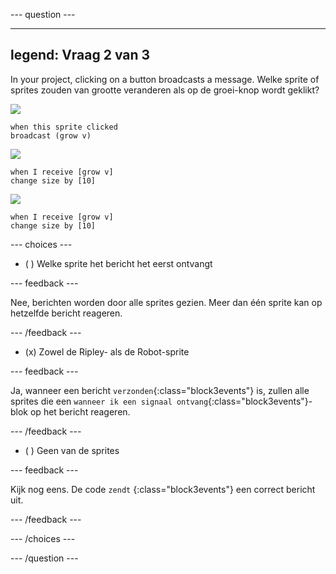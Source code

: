 
--- question ---

---
legend: Vraag 2 van 3
---

In your project, clicking on a button broadcasts a message. Welke sprite of sprites zouden van grootte veranderen als op de groei-knop wordt geklikt?

![](images/grow-icon.png)

```blocks3
when this sprite clicked
broadcast (grow v)
```

![](images/Ripley-icon.png)

```blocks3
when I receive [grow v]
change size by [10]
```

![](images/Robot-icon.png)

```blocks3
when I receive [grow v]
change size by [10]
```

--- choices ---

- ( ) Welke sprite het bericht het eerst ontvangt

 --- feedback ---

 Nee, berichten worden door alle sprites gezien. Meer dan één sprite kan op hetzelfde bericht reageren.

 --- /feedback ---

- (x) Zowel de Ripley- als de Robot-sprite

 --- feedback ---

 Ja, wanneer een bericht `verzonden`{:class="block3events"} is, zullen alle sprites die een `wanneer ik een signaal ontvang`{:class="block3events"}-blok op het bericht reageren.

 --- /feedback ---

- ( ) Geen van de sprites

 --- feedback ---

 Kijk nog eens. De code `zendt` {:class="block3events"} een correct bericht uit.

 --- /feedback ---

--- /choices ---

--- /question ---
